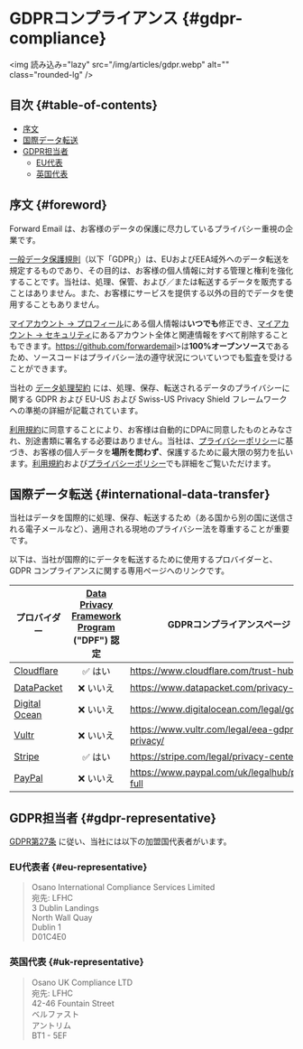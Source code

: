 # GDPRコンプライアンス {#gdpr-compliance}

<img 読み込み="lazy" src="/img/articles/gdpr.webp" alt="" class="rounded-lg" />

## 目次 {#table-of-contents}

* [序文](#foreword)
* [国際データ転送](#international-data-transfer)
* [GDPR担当者](#gdpr-representative)
  * [EU代表](#eu-representative)
  * [英国代表](#uk-representative)

## 序文 {#foreword}

Forward Email は、お客様のデータの保護に尽力しているプライバシー重視の企業です。

[一般データ保護規則](https://en.wikipedia.org/wiki/General_Data_Protection_Regulation)（以下「GDPR」）は、EUおよびEEA域外へのデータ転送を規定するものであり、その目的は、お客様の個人情報に対する管理と権利を強化することです。当社は、処理、保管、および／または転送するデータを販売することはありません。また、お客様にサービスを提供する以外の目的でデータを使用することもありません。

[マイアカウント → プロフィール](/my-account/profile)にある個人情報は**いつでも**修正でき、[マイアカウント → セキュリティ](/my-account/security)にあるアカウント全体と関連情報をすべて削除することもできます。<https://github.com/forwardemail>>は**100%オープンソース**であるため、ソースコードはプライバシー法の遵守状況についていつでも監査を受けることができます。

当社の [データ処理契約](/dpa) には、処理、保存、転送されるデータのプライバシーに関する GDPR および EU-US および Swiss-US Privacy Shield フレームワークへの準拠の詳細が記載されています。

[利用規約](/terms)に同意することにより、お客様は自動的にDPAに同意したものとみなされ、別途書類に署名する必要はありません。当社は、[プライバシーポリシー](/privacy)に基づき、お客様の個人データを**場所を問わず**、保護するために最大限の努力を払います。[利用規約](/terms)および[プライバシーポリシー](/privacy)でも詳細をご覧いただけます。

## 国際データ転送 {#international-data-transfer}

当社はデータを国際的に処理、保存、転送するため（ある国から別の国に送信される電子メールなど）、適用される現地のプライバシー法を尊重することが重要です。

以下は、当社が国際的にデータを転送するために使用するプロバイダーと、GDPR コンプライアンスに関する専用ページへのリンクです。

| プロバイダー | [Data Privacy Framework Program](https://www.dataprivacyframework.gov/) ("DPF") 認定 | GDPRコンプライアンスページ |
| ----------------------------------------- | :---------------------------------------------------------------------------------------: | ------------------------------------------------- |
| [Cloudflare](https://cloudflare.com) | :white_check_mark: はい | <https://www.cloudflare.com/trust-hub/gdpr/> |
| [DataPacket](https://www.datapacket.com/) | :x: いいえ | <https://www.datapacket.com/privacy-policy> |
| [Digital Ocean](https://digitalocean.com) | :x: いいえ | <https://www.digitalocean.com/legal/gdpr> |
| [Vultr](https://www.vultr.com) | :x: いいえ | <https://www.vultr.com/legal/eea-gdpr-privacy/> |
| [Stripe](https://stripe.com/) | :white_check_mark: はい | <https://stripe.com/legal/privacy-center> |
| [PayPal](https://www.paypal.com/us/home) | :x: いいえ | <https://www.paypal.com/uk/legalhub/privacy-full> |

## GDPR担当者 {#gdpr-representative}

[GDPR第27条](https://gdpr-info.eu/art-27-gdpr/) に従い、当社には以下の加盟国代表者がいます。

### EU代表者 {#eu-representative}

<blockquote class="notranslate">Osano International Compliance Services Limited<br />宛先: LFHC<br />3 Dublin Landings<br />North Wall Quay<br />Dublin 1<br />D01C4E0</blockquote>

### 英国代表 {#uk-representative}

<blockquote class="notranslate">Osano UK Compliance LTD<br />宛先: LFHC<br />42-46 Fountain Street<br />ベルファスト<br />アントリム<br />BT1 - 5EF</blockquote>